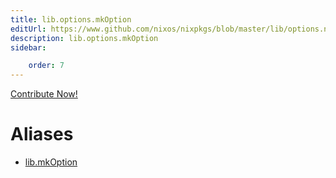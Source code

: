 ```yaml
---
title: lib.options.mkOption
editUrl: https://www.github.com/nixos/nixpkgs/blob/master/lib/options.nix#L79C5
description: lib.options.mkOption
sidebar:

    order: 7
---
```


<a href="https://www.github.com/nixos/nixpkgs/blob/master/lib/options.nix#L79C5">Contribute Now!</a>


# Aliases

- [lib.mkOption](./reference/lib/lib-mkOption)


